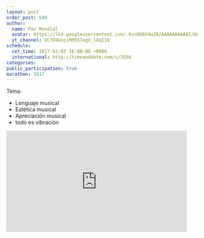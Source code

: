 ```yaml
---
layout: post
order_post: 540
author:
  name: Paz Mundial
  avatar: https://lh3.googleusercontent.com/-KvnXHbV4wJ8/AAAAAAAAAAI/AAAAAAAAAnw/HUzzzNPZ7pY/s88-c-k-no/photo.jpg
  yt_channel: UCfD4GnjiRM557agV_lAqI1Q
schedule:
  cet_time: 2017-01-07 16:00:00 +0000
  international: http://timeanddate.com/s/3586
categories:
public_participation: true
marathon: 2017
---
```

Tema:

- Lenguaje musical
- Estética musical
- Apreciación musical
- todo es vibración

<iframe width="475" height="267" src="https://www.youtube.com/embed/95mKqVf7AbE" frameborder="0" allowfullscreen></iframe>
